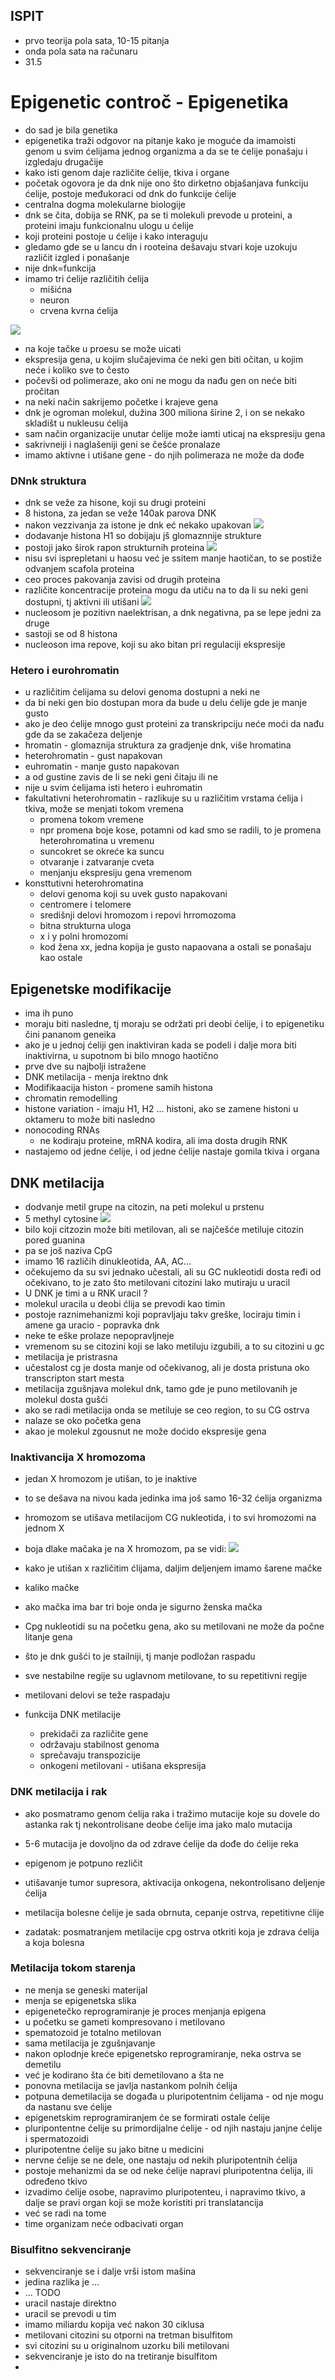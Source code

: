 ## ISPIT
- prvo teorija pola sata, 10-15 pitanja
- onda pola sata na računaru 
- 31.5


# Epigenetic controč - Epigenetika
- do sad je bila genetika
- epigenetika traži odgovor na pitanje kako je moguće da imamoisti genom u svim ćelijama jednog organizma a da se te ćelije ponašaju i izgledaju drugačije
- kako isti genom daje različite ćelije, tkiva i organe
- početak ogovora je da dnk nije ono što dirketno objašanjava funkciju ćelije, postoje međukoraci od dnk do funkcije ćelije
- centralna dogma molekularne biologije
- dnk se čita, dobija se RNK, pa se ti molekuli prevode u proteini, a proteini imaju funkcionalnu ulogu u ćelije
- koji proteini postoje u ćelije i kako interaguju
- gledamo gde se u lancu dn i rooteina dešavaju stvari koje uzokuju različit izgled i ponašanje
- nije dnk=funkcija
- imamo tri ćelije različitih ćelija
    - mišićna
    - neuron
    - crvena kvrna ćelija

![](./imgs/celije.png)

- na koje tačke u proesu se može uicati
- ekspresija gena, u kojim slučajevima će neki gen biti očitan, u kojim neće i koliko sve to često
- počevši od polimeraze, ako oni ne mogu da nađu gen on neće biti pročitan
- na neki način sakrijemo početke i krajeve gena
- dnk je ogroman molekul, dužina 300 miliona širine 2, i on se nekako skladišt u nukleusu ćelija
- sam način organizacije unutar ćelije može iamti uticaj na ekspresiju gena
- sakrivneiji i naglašeniji geni se češće pronalaze
- imamo aktivne i utišane gene - do njih polimeraza ne može da dođe

### DNnk struktura
- dnk se veže za hisone, koji su drugi proteini
- 8 histona, za jedan se veže 140ak parova DNK
- nakon vezzivanja za istone je dnk eć nekako upakovan
![](./imgs/dnk.png)
- dodavanje histona H1 so dobijaju jš glomaznnije strukture
- postoji jako širok rapon strukturnih proteina
![](./imgs/dnk1.png)
- nisu svi isprepletani u haosu već je ssitem manje haotičan, to se postiže odvanjem scafola proteina
- ceo proces pakovanja zavisi od drugih proteina
- različite koncentracije proteina mogu da utiču na to da li su neki geni dostupni, tj aktivni ili utišani
![](./imgs/nucleosom.png)
- nucleosom je pozitivn naelektrisan, a dnk negativna, pa se lepe jedni za druge
- sastoji se od 8 histona
- nucleoson ima repove, koji su ako bitan pri regulaciji ekspresije

### Hetero i eurohromatin
- u različitim ćelijama su delovi genoma dostupni a neki ne
- da bi neki gen bio dostupan mora da bude u delu ćelije gde je manje gusto
- ako je deo ćelije mnogo gust proteini za transkripciju neće moći da nađu gde da se zakačeza deljenje
- hromatin - glomaznija struktura za gradjenje dnk, više hromatina
- heterohromatin - gust napakovan
- euhromatin - manje gusto napakovan
- a od gustine zavis de li se neki geni čitaju ili ne
- nije u svim ćelijama isti hetero i euhromatin
- fakultativni heterohromatin - razlikuje su u različitim vrstama ćelija i tkiva, može se menjati tokom vremena
    - promena tokom vremene
    - npr promena boje kose, potamni od kad smo se radili, to je promena heterohromatina u vremenu
    - suncokret se okreće ka suncu
    - otvaranje i zatvaranje cveta
    - menjanju ekspresiju gena vremenom
- konsttutivni heterohromatina
    - delovi genoma koji su uvek gusto napakovani
    - centromere i telomere
    - središnji delovi hromozom i repovi hrromozoma
    - bitna strukturna uloga
    - x i y polni hromozomi
    - kod žena xx, jedna kopija je gusto napaovana a ostali se ponašaju kao ostale

## Epigenetske modifikacije
- ima ih puno
- moraju biti nasledne, tj moraju se održati pri deobi ćelije, i to epigenetiku čini pananom geneika
- ako je u jednoj ćeliji gen inaktiviran kada se podeli i dalje mora biti inaktivirna, u supotnom bi bilo mnogo haotično
- prve dve su najbolji istražene
- DNK metilacija - menja irektno dnk
- Modifikaacija histon - promene samih histona
- chromatin remodelling
- histone variation - imaju H1, H2 ... histoni, ako se zamene histoni u oktameru to može biti nasledno
- nonocoding RNAs 
    - ne kodiraju proteine, mRNA kodira, ali ima dosta drugih RNK
- nastajemo od jedne ćelije, i od jedne ćelije nastaje gomila tkiva i organa

## DNK metilacija
- dodvanje metil grupe na citozin, na peti molekul u prstenu
- 5 methyl cytosine
![](./imgs/metil5.png)
- bilo koji citzozin može biti metilovan, ali se najčešće metiluje citozin pored guanina
- pa se još naziva CpG 
- imamo 16 različih dinukleotida, AA, AC...
- očekujemo da su svi jednako učestali, ali su GC nukleotidi dosta ređi od očekivano, to je zato što metilovani citozini lako mutiraju u uracil
- U DNK je timi a u RNK uracil ?
- molekul uracila u deobi ćlija se prevodi kao timin
- postoje raznimehanizmi koji popravljaju takv greške, lociraju timin i amene ga uracio - popravka dnk
- neke te eške prolaze nepopravljneje
- vremenom su se citozini koji se lako metiluju izgubili, a to su citozini u gc
- metilacija je pristrasna
- učestalost cg je dosta manje od očekivanog, ali je dosta pristuna oko transcripton start mesta
- metilacija zgušnjava molekul dnk, tamo gde je puno metilovanih je molekul dosta gušći
- ako se radi metilacija onda se metiluje se ceo region, to su CG ostrva
- nalaze se oko početka gena 
- akao je molekul zgousnut ne može doćido ekspresije gena

### Inaktivancija X hromozoma
- jedan X hromozom je utišan, to je inaktive
- to se dešava na nivou kada jedinka ima još samo 16-32 ćelija organizma
- hromozom se utišava metilacijom CG nukleotida, i to svi hromozomi na jednom X
- boja dlake mačaka je na X hromozom, pa se vidi:
![](./imgs/xinactivation.png)
- kako je utišan x različitim ćlijama, daljim deljenjem imamo šarene mačke 
- kaliko mačke
- ako mačka ima bar tri boje onda je sigurno ženska mačka

- Cpg nukleotidi su na početku gena, ako su metilovani ne može da počne litanje gena
- što je dnk gušći to je stailniji, tj manje podložan raspadu
- sve nestabilne regije su uglavnom metilovane, to su repetitivni regije
- metilovani delovi se teže raspadaju
- funkcija DNK metilacije
    - prekidači za različite gene
    - održavaju stabilnost genoma
    - sprečavaju transpozicije
    - onkogeni metilovani - utišana ekspresija

### DNK metilacija i rak
- ako posmatramo genom ćelija raka i tražimo mutacije koje su dovele do astanka rak tj nekontrolisane deobe ćelije ima jako malo mutacija
- 5-6 mutacija je dovoljno da od zdrave ćelije da dođe do ćelije reka
- epigenom je potpuno rezličit
- utišavanje tumor supresora, aktivacija onkogena, nekontrolisano deljenje ćelija
- metilacija bolesne ćelije je sada obrnuta, cepanje ostrva, repetitivne ćlije

- zadatak: posmatranjem metilacije cpg ostrva otkriti koja je zdrava ćelija a koja bolesna

### Metilacija tokom starenja
- ne menja se geneski materijal
- menja se epigenetska slika
- epigenetečko reprogramiranje je proces menjanja epigena
- u početku se gameti kompresovano i metilovano
- spematozoid je totalno metilovan
- sama metilacija je zgušnjavanje
- nakon oplodnje kreće epigenetsko reprogramiranje, neka ostrva se demetilu
- već je kodirano šta će biti demetilovano a šta ne
- ponovna metilacija se javlja nastankom polnih ćelija
- potpuna demetilacija se događa u pluripotentnim ćelijama - od nje mogu da nastanu sve ćelije
- epigenetskim reprogramiranjem će se formirati ostale ćelije
- pluripontentne ćelije su primordijalne ćelije - od njih nastaju janjne ćelije i spermatozoidi
- pluripotentne ćelije su jako bitne u medicini
- nervne ćelije se ne dele, one nastaju od nekih pluripotentnih ćelija
- postoje mehanizmi da se od neke ćelije napravi pluripotentna ćelija, ili određeno tkivo
- izvadimo ćelije osobe, napravimo pluripotenteu, i napravimo tkivo, a dalje se pravi organ koji se može koristiti pri translatancija
- već se radi na tome 
- time organizam neće odbacivati organ

### Bisulfitno sekvenciranje
- sekvenciranje se i dalje vrši istom mašina
- jedina razlika je ...
- ... TODO
- uracil nastaje direktno 
- uracil se prevodi u tim 
- imamo miliardu kopija već nakon 30 ciklusa
- metilovani citozini su otporni na tretman bisulfitom
- svi citozini su u originalnom uzorku bili metilovani
- sekvenciranje je isto do na tretiranje bisulfitom
- 